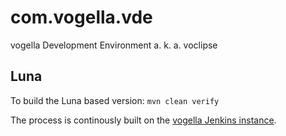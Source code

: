 com.vogella.vde
===============

vogella Development Environment a. k. a. voclipse


Luna
----

To build the Luna based version:
`mvn clean verify`

The process is continously built on the [vogella Jenkins instance](https://build.vogella.com/ci/job/C-MASTER-com.vogella.vde.luna/).
